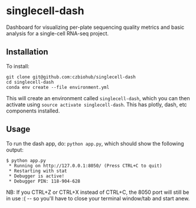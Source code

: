 # singlecell-dash

Dashboard for visualizing per-plate sequencing quality metrics and basic 
analysis for a single-cell RNA-seq project.


## Installation

To install:

```
git clone git@github.com:czbiohub/singlecell-dash
cd singlecell-dash
conda env create --file environment.yml
```

This will create an environment called `singlecell-dash`, which you can then activate
using `source activate singlecell-dash`. This has plotly, dash, etc components installed.

## Usage

To run the dash app, do: `python app.py`, which should show the following output:

```
$ python app.py
 * Running on http://127.0.0.1:8050/ (Press CTRL+C to quit)
 * Restarting with stat
 * Debugger is active!
 * Debugger PIN: 118-904-628
```


NB: If you CTRL+Z or CTRL+X instead of CTRL+C, the 8050 port will still be in
use :( -- so you'll have to close your terminal window/tab and start anew.